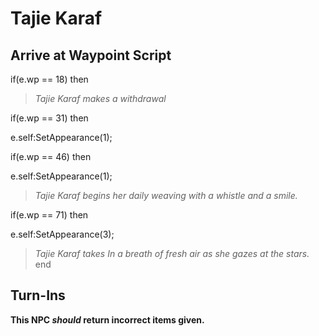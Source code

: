 # Tajie Karaf
## Arrive at Waypoint Script

if(e.wp == 18) then


>*Tajie Karaf makes a withdrawal*

if(e.wp == 31) then


e.self:SetAppearance(1);

if(e.wp == 46) then


e.self:SetAppearance(1);


>*Tajie Karaf begins her daily weaving with a whistle and a smile.*

if(e.wp == 71) then


e.self:SetAppearance(3);


>*Tajie Karaf takes In a breath of fresh air as she gazes at the stars.*
end

## Turn-Ins



**This NPC *should* return incorrect items given.**





